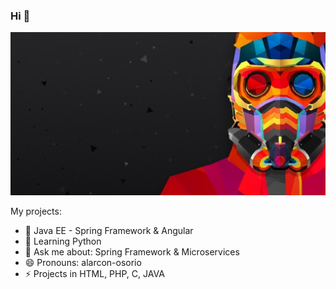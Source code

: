 ### Hi 👋

![alt text](https://github.com/alarcon-osorio/alarcon-osorio/blob/master/ImgProfile/profileGitHub.jpg?raw=true)

<!--
**alarcon-osorio/alarcon-osorio** is a ✨ _special_ ✨ repository because its `README.md` (this file) appears on your GitHub profile.
-->

My projects:

- 🔭 Java EE - Spring Framework & Angular
- 🌱 Learning Python
- 💬 Ask me about: Spring Framework & Microservices
- 😄 Pronouns: alarcon-osorio
- ⚡ Projects in HTML, PHP, C, JAVA
